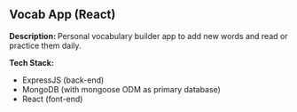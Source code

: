 ## Vocab App (React)

<b>Description: </b> Personal vocabulary builder app to add new words and read or practice them daily.

<b>Tech Stack:</b> 
<ul> 
  <li> ExpressJS (back-end)</li>
  <li>  MongoDB (with mongoose ODM as primary database) </li> 
  <li> React (font-end) </li>
</ul>
